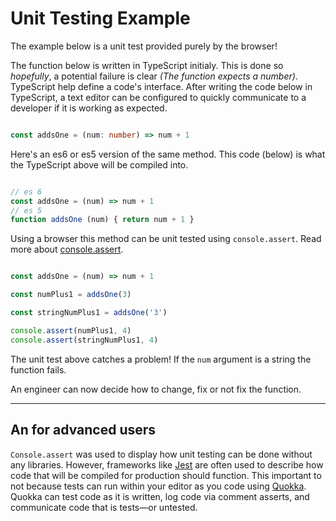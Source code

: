 # Unit Testing Example

The example below is a unit test provided purely by the browser!

The function below is written in TypeScript initialy. This is done so _hopefully_, a potential failure is clear
_(The function expects a number)_. TypeScript help define a code's interface.
 After writing the code below in TypeScript, a text editor can be configured to quickly communicate to a developer if it is working as expected.

```typescript

const addsOne = (num: number) => num + 1

```

Here's an es6 or es5 version of the same method.
This code (below) is what the TypeScript above will be compiled into.

```javascript

// es 6
const addsOne = (num) => num + 1
// es 5
function addsOne (num) { return num + 1 }

```

Using a browser this method can be unit tested using `console.assert`. Read more about [console.assert](https://developer.mozilla.org/en-US/docs/Web/API/console/assert).

```javascript

const addsOne = (num) => num + 1

const numPlus1 = addsOne(3)

const stringNumPlus1 = addsOne('3')

console.assert(numPlus1, 4)
console.assert(stringNumPlus1, 4)

```

The unit test above catches a problem! If the `num` argument is a string the function fails.

An engineer can now decide how to change, fix or not fix the function.

----

## An for advanced users

`Console.assert` was used to display how unit testing can be done without any libraries.
However, frameworks like [Jest](https://jestjs.io/) are often used to describe how code that will be compiled for production should function. This important to not because tests can run within your editor as you code using [Quokka](https://quokkajs.com/). Quokka can test code as it is written, log code via comment asserts, and communicate code that is tests—or untested.
